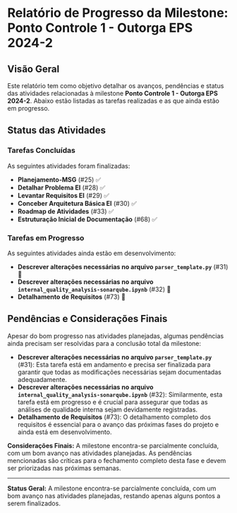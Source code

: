 # Relatório de Progresso da Milestone: Ponto Controle 1 - Outorga EPS 2024-2

## Visão Geral
Este relatório tem como objetivo detalhar os avanços, pendências e status das atividades relacionadas à milestone **Ponto Controle 1 - Outorga EPS 2024-2**. Abaixo estão listadas as tarefas realizadas e as que ainda estão em progresso.

## Status das Atividades

### Tarefas Concluídas
As seguintes atividades foram finalizadas:

- **Planejamento-MSG** (#25) ✅
- **Detalhar Problema EI** (#28) ✅
- **Levantar Requisitos EI** (#29) ✅
- **Conceber Arquitetura Básica EI** (#30) ✅
- **Roadmap de Atividades** (#33) ✅
- **Estruturação Inicial de Documentação** (#68) ✅

### Tarefas em Progresso
As seguintes atividades ainda estão em desenvolvimento:

- **Descrever alterações necessárias no arquivo `parser_template.py`** (#31) 🚧
- **Descrever alterações necessárias no arquivo `internal_quality_analysis-sonarqube.ipynb`** (#32) 🚧
- **Detalhamento de Requisitos** (#73) 🚧

## Pendências e Considerações Finais
Apesar do bom progresso nas atividades planejadas, algumas pendências ainda precisam ser resolvidas para a conclusão total da milestone:

- **Descrever alterações necessárias no arquivo `parser_template.py`** (#31): Esta tarefa está em andamento e precisa ser finalizada para garantir que todas as modificações necessárias sejam documentadas adequadamente.
- **Descrever alterações necessárias no arquivo `internal_quality_analysis-sonarqube.ipynb`** (#32): Similarmente, esta tarefa está em progresso e é crucial para assegurar que todas as análises de qualidade interna sejam devidamente registradas.
- **Detalhamento de Requisitos** (#73): O detalhamento completo dos requisitos é essencial para o avanço das próximas fases do projeto e ainda está em desenvolvimento.

**Considerações Finais:** A milestone encontra-se parcialmente concluída, com um bom avanço nas atividades planejadas. As pendências mencionadas são críticas para o fechamento completo desta fase e devem ser priorizadas nas próximas semanas. 

---
**Status Geral:** A milestone encontra-se parcialmente concluída, com um bom avanço nas atividades planejadas, restando apenas alguns pontos a serem finalizados.

